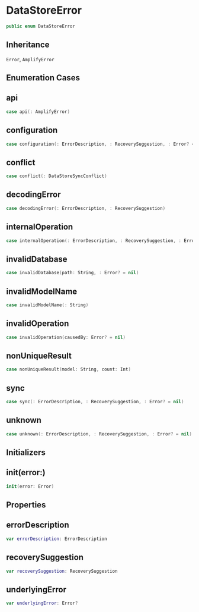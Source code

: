 # DataStoreError

``` swift
public enum DataStoreError
```

## Inheritance

`Error`, `AmplifyError`

## Enumeration Cases

## api

``` swift
case api(: AmplifyError)
```

## configuration

``` swift
case configuration(: ErrorDescription, : RecoverySuggestion, : Error? = nil)
```

## conflict

``` swift
case conflict(: DataStoreSyncConflict)
```

## decodingError

``` swift
case decodingError(: ErrorDescription, : RecoverySuggestion)
```

## internalOperation

``` swift
case internalOperation(: ErrorDescription, : RecoverySuggestion, : Error? = nil)
```

## invalidDatabase

``` swift
case invalidDatabase(path: String, : Error? = nil)
```

## invalidModelName

``` swift
case invalidModelName(: String)
```

## invalidOperation

``` swift
case invalidOperation(causedBy: Error? = nil)
```

## nonUniqueResult

``` swift
case nonUniqueResult(model: String, count: Int)
```

## sync

``` swift
case sync(: ErrorDescription, : RecoverySuggestion, : Error? = nil)
```

## unknown

``` swift
case unknown(: ErrorDescription, : RecoverySuggestion, : Error? = nil)
```

## Initializers

## init(error:)

``` swift
init(error: Error)
```

## Properties

## errorDescription

``` swift
var errorDescription: ErrorDescription
```

## recoverySuggestion

``` swift
var recoverySuggestion: RecoverySuggestion
```

## underlyingError

``` swift
var underlyingError: Error?
```

